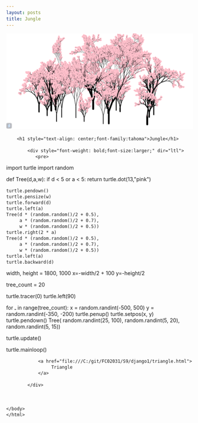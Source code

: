 ```yaml
---
layout: posts
title: Jungle
---
```


![alt text](../assets/images/JUNGLE.png "jungle")

<html>
    <head>
        <title>jungle</title>
    </head>
    <body>
        
        <h1 style="text-align: center;font-family:tahoma">Jungle</h1>
        
            <div style="font-weight: bold;font-size:larger;" dir="ltl">
               <pre>
import turtle
import random

def Tree(d,a,w):
    if d < 5 or a < 5:
        return turtle.dot(13,"pink")
    
    turtle.pendown()
    turtle.pensize(w)
    turtle.forward(d)
    turtle.left(a)
    Tree(d * (random.random()/2 + 0.5), 
         a * (random.random()/2 + 0.7), 
         w * (random.random()/2 + 0.5))
    turtle.right(2 * a)
    Tree(d * (random.random()/2 + 0.5), 
         a * (random.random()/2 + 0.7), 
         w * (random.random()/2 + 0.5))
    turtle.left(a)
    turtle.backward(d)


width, height = 1800, 1000
x=-width/2 + 100
y=-height/2

tree_count = 20

turtle.tracer(0)
turtle.left(90)

for ـ in range(tree_count):
    x = random.randint(-500, 500)
    y = random.randint(-350, -200)
    turtle.penup()
    turtle.setpos(x, y)
    turtle.pendown()
    Tree(
        random.randint(25, 100), 
        random.randint(5, 20), 
        random.randint(5, 15))


turtle.update()

turtle.mainloop()

                
                
                <a href="file:///C:/git/FC02031/S9/django1/triangle.html">
                     Triangle
                </a> 

            </div>
            
        
       
    </body>
    </html>